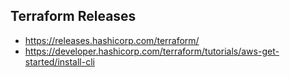 ## Terraform Releases
- https://releases.hashicorp.com/terraform/
- https://developer.hashicorp.com/terraform/tutorials/aws-get-started/install-cli
